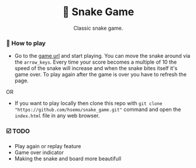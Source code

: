 <h1 align="center"> 🐍 Snake Game</h1>
<p align="center">Classic snake game.</p>

### 🎯 How to play
- Go to the [game url](https://snake-hsemo.w3spaces.com) and start playing. You can move the snake around
via the `arrow_keys`. Every time your score becomes a multiple of 10 the
speed of the snake will increase and when the snake bites itself it's
game over. To play again after the game is over you have to refresh the page.

OR

- If you want to play locally then clone this repo with `git clone "https://github.com/hsemo/snake_game.git"`
command and open the `index.html` file in any web browser.

### ☑️ TODO
- Play again or replay feature
- Game over indicator
- Making the snake and board more beautifull

